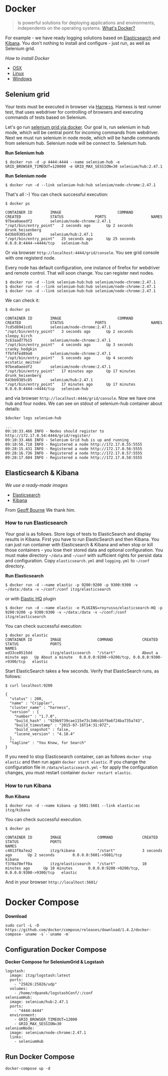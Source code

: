 # Docker
> Is powerful solutions for deploying applications and environments, independents on the operating systems. [What's Docker?](https://www.docker.com/whatisdocker)

For example - we have ready logging solutions based on [Elasticsearch](https://www.elastic.co/products/elasticsearch) and [Kibana](https://www.elastic.co/products/kibana). You don't nothing to install and configure - just run, as well as Selenium grid.

*How to install Docker*
- [OSX](http://docs.docker.com/mac/started/)
- [Linux](http://docs.docker.com/linux/started/)
- [Windows](http://docs.docker.com/windows/started/)


## Selenium grid
Your tests must be executed in browser via [Harness](https://github.com/test-stack/harness). Harness is test runner test, that uses webdriver for controlling of browsers and executing commands of tests based on Selenium.

Let's go run [selenium grid via docker](https://github.com/SeleniumHQ/docker-selenium). Our goal is, run selenium in hub mode, which will be central point for incoming commands from webdriver. Next we must run selenium in node mode, which will be handle commands from selenium hub. Selenium node will be connect to. Selenium hub.

**Run Selenium hub**
```
$ docker run -d -p 4444:4444 --name selenium-hub -e GRID_BROWSER_TIMEOUT=120000 -e GRID_MAX_SESSION=30 selenium/hub:2.47.1
```

**Run Selenium node**
```
$ docker run -d --link selenium-hub:hub selenium/node-chrome:2.47.1
```

That's all :-) You can check successful execution:
```
$ docker ps

CONTAINER ID        IMAGE                         COMMAND                  CREATED             STATUS              PORTS                    NAMES
97bea0aeedf2        selenium/node-chrome:2.47.1   "/opt/bin/entry_point"   2 seconds ago       Up 2 seconds                                 drunk_heisenberg
643bb9385c85        selenium/hub:2.47.1           "/opt/bin/entry_point"   25 seconds ago      Up 25 seconds       0.0.0.0:4444->4444/tcp   selenium-hub
```

Or via browser `http://localhost:4444/grid/console`. You see grid console with one registerd node.

Every node has default configuration, one instance of firefox for webdriver and remote control. That will soon change. You can register next nodes.

```
$ docker run -d --link selenium-hub:hub selenium/node-chrome:2.47.1
$ docker run -d --link selenium-hub:hub selenium/node-chrome:2.47.1
$ docker run -d --link selenium-hub:hub selenium/node-chrome:2.47.1
```

We can check it:

```
$ docker ps

CONTAINER ID        IMAGE                         COMMAND                  CREATED             STATUS              PORTS                    NAMES
7cd5d8941cd1        selenium/node-chrome:2.47.1   "/opt/bin/entry_point"   3 seconds ago       Up 2 seconds                                 sleepy_kirch
3c63aad77b15        selenium/node-chrome:2.47.1   "/opt/bin/entry_point"   4 seconds ago       Up 3 seconds                                 cranky_hodgkin
ffbf4fed89a0        selenium/node-chrome:2.47.1   "/opt/bin/entry_point"   5 seconds ago       Up 4 seconds                                 ecstatic_meitner
97bea0aeedf2        selenium/node-chrome:2.47.1   "/opt/bin/entry_point"   17 minutes ago      Up 17 minutes                                drunk_heisenberg
643bb9385c85        selenium/hub:2.47.1           "/opt/bin/entry_point"   17 minutes ago      Up 17 minutes       0.0.0.0:4444->4444/tcp   selenium-hub
```

and via browser `http://localhost:4444/grid/console`. Now we have one hub and four nodes. We can see on stdout of selenium-hub container about details:

```
$docker logs selenium-hub

...
09:10:33.466 INFO - Nodes should register to http://172.17.0.54:4444/grid/register/
09:10:33.466 INFO - Selenium Grid hub is up and running
09:10:56.718 INFO - Registered a node http://172.17.0.55:5555
09:28:15.431 INFO - Registered a node http://172.17.0.56:5555
09:28:16.736 INFO - Registered a node http://172.17.0.57:5555
09:28:17.604 INFO - Registered a node http://172.17.0.58:5555
```

## Elasticsearch & Kibana

*We use a ready-made images*
- [Elasticsearch](https://hub.docker.com/r/itzg/elasticsearch/)
- [Kibana](https://hub.docker.com/r/itzg/kibana/)

From [Geoff Bourne](https://hub.docker.com/u/itzg/) We thank him.

### How to run Elasticsearch
Your goal is as follows. Store logs of tests to ElasticSearch and display results in Kibana. First you have to run ElasticSearch and then Kibana. You can just run container with Elasticsearch & Kibana and when stop or kill those containers - you lose their stored data and optional configuration. You must make directory `~/data` and `~/conf` with sufficient rights for persist data and configuration.
Copy `elasticsearch.yml` and `logging.yml` to `~/conf` directory.

**Run Elasticsearch**
```
$ docker run -d --name elastic -p 9200:9200 -p 9300:9300 -v ~/data:/data -v ~/conf:/conf itzg/elasticsearch
```
or with [Elastic HQ](http://www.elastichq.org/index.html) plugin
```
$ docker run -d --name elastic -e PLUGINS=royrusso/elasticsearch-HQ -p 9200:9200 -p 9300:9300 -v ~/data:/data -v ~/conf:/conf itzg/elasticsearch
```
You can check successful execution:
```
$ docker ps elastic
CONTAINER ID        IMAGE                COMMAND             CREATED              STATUS              PORTS                                            NAMES
ed33ce0515dd        itzg/elasticsearch   "/start"            About a minute ago   Up About a minute   0.0.0.0:9200->9200/tcp, 0.0.0.0:9300->9300/tcp   elastic
```
Start ElasticSearch takes a few seconds. Verify that ElasticSearch runs, as follows:
```
$ curl localhost:9200

{
  "status" : 200,
  "name" : "Crippler",
  "cluster_name" : "harness",
  "version" : {
    "number" : "1.7.0",
    "build_hash" : "929b9739cae115e73c346cb5f9a6f24ba735a743",
    "build_timestamp" : "2015-07-16T14:31:07Z",
    "build_snapshot" : false,
    "lucene_version" : "4.10.4"
  },
  "tagline" : "You Know, for Search"
}
```
If you need to stop Elasticsearch container, can as follows `docker stop elastic` and then run again `docker start elastic`. If you change the configuration file in `/data/elasticsearch.yml` - for apply the configuration changes, you must restart container `docker restart elastic`.

### How to run Kibana

**Run Kibana**
```
$ docker run -d --name kibana -p 5601:5601 --link elastic:es itzg/kibana
```
You can check successful execution.
```
$ docker ps

CONTAINER ID        IMAGE                COMMAND             CREATED             STATUS              PORTS                                            NAMES
c4013f8a7ea2        itzg/kibana          "/start"            3 seconds ago       Up 2 seconds        0.0.0.0:5601->5601/tcp                           kibana
f370a70eff0a        itzg/elasticsearch   "/start"            10 minutes ago      Up 10 minutes       0.0.0.0:9200->9200/tcp, 0.0.0.0:9300->9300/tcp   elastic
```
And in your browser `http://localhost:5601/`


# Docker Compose

**Download**
```
sudo curl -L -O https://github.com/docker/compose/releases/download/1.4.2/docker-compose-`uname -s`-`uname -m`
```

## Configuration Docker Compose

**Docker Compose for SeleniumGrid & Logstash**
```
logstash:
  image: itzg/logstash:latest
  ports:
    - "25826:25826/udp"
  volumes:
    - /home/rdpanek/logstashConf/:/conf
seleniumHub:
  image: selenium/hub:2.47.1
  ports:
    - "4444:4444"
  environment:
    - GRID_BROWSER_TIMEOUT=12000
    - GRID_MAX_SESSION=30
seleniumNode:
  image: selenium/node-chrome:2.47.1
  links:
    - seleniumHub
```

## Run Docker Compose
`docker-compose up -d`